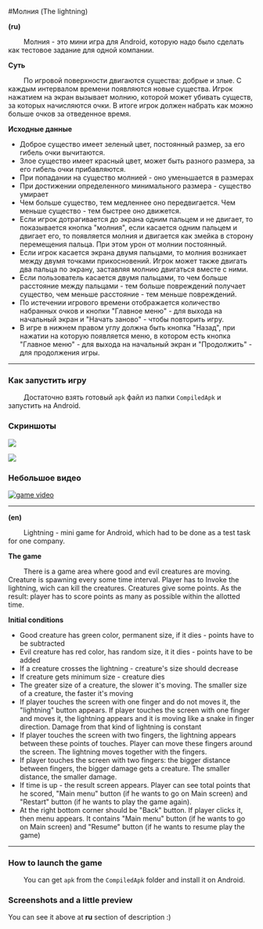 #Молния (The lightning)

**(ru)**

&nbsp; &nbsp; &nbsp; &nbsp; Молния - это мини игра для Android, которую надо было сделать как тестовое задание для одной компании.

**Суть**

&nbsp; &nbsp; &nbsp; &nbsp; По игровой поверхности двигаются существа: добрые и злые.  С каждым интервалом времени появляются новые существа. Игрок нажатием на экран вызывает молнию, которой может убивать существ, за которых начисляются очки. В итоге игрок должен набрать как можно больше очков за отведенное время.

**Исходные данные**
  - Доброе существо имеет зеленый цвет, постоянный размер, за его гибель очки вычитаются.
  - Злое существо имеет красный цвет, может быть разного размера,  за его гибель очки прибавляются.
  - При попадании на существо молнией - оно уменьшается в размерах
  - При достижении определенного минимального размера - существо умирает
  - Чем больше существо, тем медленнее оно передвигается. Чем меньше существо - тем быстрее оно движется.
  - Если игрок дотрагивается до экрана одним пальцем и не двигает, то показывается кнопка "молния", если касается одним пальцем и двигает его, то появляется молния и двигается как змейка в сторону перемещения пальца. При этом урон от молнии постоянный.
  - Если игрок касается экрана двумя пальцами, то молния возникает между двумя точками прикосновений. Игрок может также двигать два пальца по экрану, заставляя молнию двигаться вместе с ними.
  - Если пользователь касается двумя пальцами, то чем больше расстояние между пальцами - тем больше повреждений получает существо, чем меньше расстояние - тем меньше повреждений.
  - По истечении игрового времени отображается количество набранных очков и кнопки "Главное меню" - для выхода на начальный экран и "Начать заново" - чтобы повторить игру.
  - В игре в нижнем правом углу должна быть кнопка "Назад", при нажатии на которую появляется меню, в котором есть кнопка "Главное меню" - для выхода на начальный экран и "Продолжить" - для продолжения игры.
    
---

### Как запустить игру

&nbsp; &nbsp; &nbsp; &nbsp; Достаточно взять готовый `apk` файл из папки `CompiledApk` и запустить на Android.


### Скриншоты

![](http://gamedev.iprogrammer.pro/5_testTaskIceCat/screenshots/screenshot_1.jpg)

![](http://gamedev.iprogrammer.pro/5_testTaskIceCat/screenshots/screenshot_2.jpg)

### Небольшое видео

[![game video](http://gamedev.iprogrammer.pro/5_testTaskIceCat/screenshots/screenshot_3.jpg)](https://youtu.be/iXfbHYbQQrA "game video - click to watch")

---


**(en)**

&nbsp; &nbsp; &nbsp; &nbsp; Lightning - mini game for Android, which had to be done as a test task for one company.

**The game**

&nbsp; &nbsp; &nbsp; &nbsp; There is a game area where good and evil creatures are moving. Creature is spawning every some time interval. Player has to Invoke the lightning, wich can kill the creatures. Creatures give some points. As the result: player has to score points as many as possible within the allotted time.

**Initial conditions**


  - Good creature has green color, permanent size, if it dies - points have to be subtracted
  - Evil creature has red color, has random size, it it dies - points have to be added
  - If a creature crosses the lightning - creature's size should decrease
  - If creature gets minimum size - creature dies
  - The greater size of a creature, the slower it's moving. The smaller size of a creature, the faster it's moving
  - If player touches the screen with one finger and do not moves it, the "lightning" button appears. If player touches the screen with one finger and moves it, the lightning appears and it is moving like a snake in finger direction. Damage from that kind of lightning is constant
  - If player touches the screen with two fingers, the lightning appears between these points of touches. Player can move these fingers around the screen. The lightning moves together with the fingers.
  - If player touches the screen with two fingers: the bigger distance between fingers, the bigger damage gets a creature. The smaller distance, the smaller damage. 
  - If time is up - the result screen appears. Player can see total points that he scored, "Main menu" button (if he wants to go on Main screen) and "Restart" button (if he wants to play the game again).
  - At the right bottom corner should be "Back" button. If player clicks it, then menu appears. It contains "Main menu" button (if he wants to go on Main screen) and "Resume" button (if he wants to resume play the game)
  
---
  
### How to launch the game

&nbsp; &nbsp; &nbsp; &nbsp; You can get `apk` from the `CompiledApk` folder and install it on Android.

### Screenshots and a little preview

You can see it above at **ru** section of description :)
